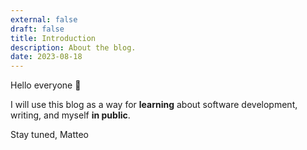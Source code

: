 ```yaml
---
external: false
draft: false
title: Introduction
description: About the blog.
date: 2023-08-18
---
```


Hello everyone 👋

I will use this blog as a way for **learning** about software development, writing, and myself **in public**.

Stay tuned,
Matteo
